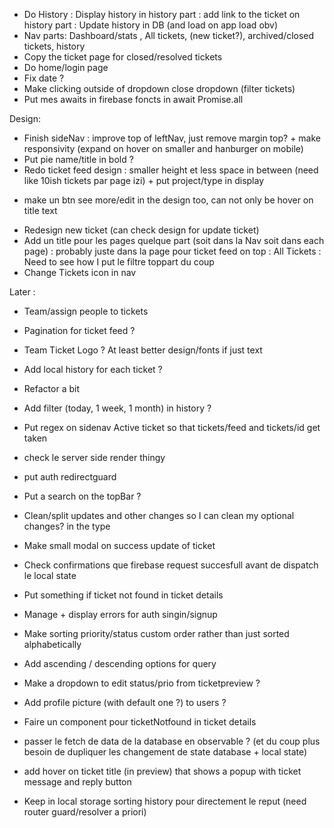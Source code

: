 - Do History
: Display history in history part
: add link to the ticket on history part
: Update history in DB (and load on app load obv)
- Nav parts: Dashboard/stats , All tickets, (new ticket?), archived/closed tickets, history 
- Copy the ticket page for closed/resolved tickets
- Do home/login page
- Fix date ?
- Make clicking outside of dropdown close dropdown (filter tickets)
- Put mes awaits in firebase foncts in await Promise.all

Design:
- Finish sideNav : improve top of leftNav, just remove margin top? + make responsivity (expand on hover on smaller and hanburger on mobile)
- Put pie name/title in bold ?
- Redo ticket feed design : smaller height et less space in between (need like 10ish tickets par page izi) + put project/type in display
+ make un btn see more/edit in the design too, can not only be hover on title text
- Redesign new ticket (can check design for update ticket)
- Add un title pour les pages quelque part (soit dans la Nav soit dans each page) : probably juste dans la page pour ticket feed on top : All Tickets
: Need to see how I put le filtre toppart du coup
- Change Tickets icon in nav

Later :
- Team/assign people to tickets
- Pagination for ticket feed ?
- Team Ticket Logo ? At least better design/fonts if just text
- Add local history for each ticket ?
- Refactor a bit
- Add filter (today, 1 week, 1 month) in history ?
- Put regex on sidenav Active ticket so that tickets/feed and tickets/id get taken
- check le server side render thingy
- put auth redirectguard
- Put a search on the topBar ?
- Clean/split updates and other changes so I can clean my optional changes? in the type
- Make small modal on success update of ticket
- Check confirmations que firebase request succesfull avant de dispatch le local state

- Put something if ticket not found in ticket details
- Manage + display errors for auth singin/signup
- Make sorting priority/status custom order rather than just sorted alphabetically
- Add ascending / descending options for query
- Make a dropdown to edit status/prio from ticketpreview ?
- Add profile picture (with default one ?) to users ?
- Faire un component pour ticketNotfound in ticket details
- passer le fetch de data de la database en observable ? (et du coup plus besoin de dupliquer les changement de state database + local state)
- add hover on ticket title (in preview) that shows a popup with ticket message and reply button

- Keep in local storage sorting history pour directement le reput (need router guard/resolver a priori)